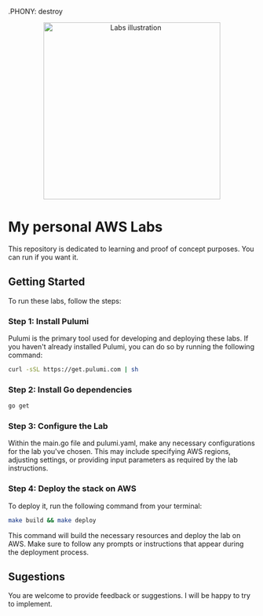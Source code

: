 .PHONY: destroy<p align="center">
<img style="width: 360px" src="https://user-images.githubusercontent.com/15220162/224574915-6d0a36f6-debe-45a0-bb19-5baf60f1b97c.svg" alt="Labs illustration" />

</p>

# My personal AWS Labs

This repository is dedicated to learning and proof of concept purposes. You can run if you want it.

## Getting Started

To run these labs, follow the steps:

### Step 1: Install Pulumi

Pulumi is the primary tool used for developing and deploying these labs. If you haven't already installed Pulumi, you can do so by running the following command:

```sh
curl -sSL https://get.pulumi.com | sh
```

### Step 2: Install Go dependencies

```sh
go get
```

### Step 3: Configure the Lab

Within the main.go file and pulumi.yaml, make any necessary configurations for the lab you've chosen.
This may include specifying AWS regions, adjusting settings, or providing input parameters as required by the
lab instructions.

### Step 4: Deploy the stack on AWS

To deploy it, run the following command from your terminal:

```sh
make build && make deploy
```

This command will build the necessary resources and deploy the lab on AWS.
Make sure to follow any prompts or instructions that appear during the deployment process.

## Sugestions

You are welcome to provide feedback or suggestions. I will be happy to try to implement.
